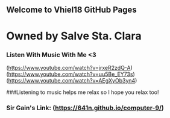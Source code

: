 ## Welcome to Vhiel18 GitHub Pages
# Owned by Salve Sta. Clara

### Listen With Music With Me <3

(https://www.youtube.com/watch?v=jrxeR2zdQ-A)
(https://www.youtube.com/watch?v=uu5Be_EY73s)
(https://www.youtube.com/watch?v=AEgXyOb3yn4)

###Listening to music helps me relax so I hope you relax too!

### Sir Gain's Link: (https://641n.github.io/computer-9/)
